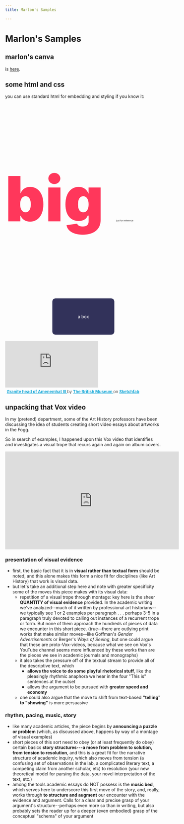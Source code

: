 ```yaml
---
title: Marlon's Samples

---
```


# Marlon's Samples

## marlon's canva

is [here](https://www.canva.com/design/DAFJrpTzoiQ/QddwqTLFFBS9UE6RWekR_g/view?website#2).
 
## some html and css
 
you can use standard html for embedding and styling if you know it:

<p style="font-weight: 900; font-size: 200px; color: rgba(255, 5, 50, .8)">
big <span style="font-size: 7px; font-weight: 300; color: black"> just for reference</span>
</p>

<div style="color: white; background-color: rgba(0, 0, 50, .8); width: 200px; margin: auto; text-align: center; padding-top: 50px; padding-bottom: 50px; border-radius: 10px; margin-bottom: 20px" >
    a box
</div>

<div class="sketchfab-embed-wrapper"> <iframe title="Granite head of Amenemhat III" frameborder="0" allowfullscreen mozallowfullscreen="true" webkitallowfullscreen="true" allow="autoplay; fullscreen; xr-spatial-tracking" xr-spatial-tracking execution-while-out-of-viewport execution-while-not-rendered web-share src="https://sketchfab.com/models/64d0b7662b59417986e9d693624de97a/embed"> </iframe> <p style="font-size: 13px; font-weight: normal; margin: 5px; color: #4A4A4A;"> <a href="https://sketchfab.com/3d-models/granite-head-of-amenemhat-iii-64d0b7662b59417986e9d693624de97a?utm_medium=embed&utm_campaign=share-popup&utm_content=64d0b7662b59417986e9d693624de97a" target="_blank" style="font-weight: bold; color: #1CAAD9;"> Granite head of Amenemhat III </a> by <a href="https://sketchfab.com/britishmuseum?utm_medium=embed&utm_campaign=share-popup&utm_content=64d0b7662b59417986e9d693624de97a" target="_blank" style="font-weight: bold; color: #1CAAD9;"> The British Museum </a> on <a href="https://sketchfab.com?utm_medium=embed&utm_campaign=share-popup&utm_content=64d0b7662b59417986e9d693624de97a" target="_blank" style="font-weight: bold; color: #1CAAD9;">Sketchfab</a></p></div>


## unpacking that Vox video

In my (pretend) department, some of the Art History professors have been discussing the idea of students creating short video essays about artworks in the Fogg.

So in search of examples, I happened upon this Vox video that identifies and investigates a visual trope that recurs again and again on album covers.

<iframe width="560" height="315" src="https://www.youtube.com/embed/_V10kWLh71U" title="YouTube video player" frameborder="0" allow="accelerometer; autoplay; clipboard-write; encrypted-media; gyroscope; picture-in-picture" allowfullscreen></iframe>






### presentation of visual evidence 

- first, the basic fact that it is in **visual rather than textual form** should be noted, and this alone makes this form a nice fit for disciplines (like Art History) that work is visual data.
- but let's take an additional step here and note with greater specificity some of the moves this piece makes with its visual data:
    - repetition of a visual trope through montage: key here is the sheer **QUANTITY of visual evidence** provided. In the academic writing we've analyzed--much of it written by professional art historians--we typically see 1 or 2 examples per paragraph . . . perhaps 3-5 in a paragraph truly devoted to calling out instances of a recurrent trope or form. But none of them approach the hundreds of pieces of data we encounter in this short piece. (true--there are outlying print works that make similar moves--like Goffman's _Gender Advertisements_ or Berger's _Ways of Seeing_, but one could argue that these are proto-Vox-videos, because what we see on Vox's YouTube channel seems more influenced by these works than are the pieces we see in academic journals and monographs)
    - it also takes the pressure off of the textual stream to provide all of the descriptive text, which
        - **allows the voice to do some playful rhetorical stuff**, like the pleasingly rhythmic anaphora we hear in the four "This is" sentences at the outset
        - allows the argument to be pursued with **greater speed and economy**
    - one could also argue that the move to shift from text-based **"telling" to "showing"** is more persuasive


### rhythm, pacing, music, story

- like many academic articles, the piece begins by **announcing a puzzle or problem** (which, as discussed above, happens by way of a montage of visual examples)
- short pieces of this sort need to obey (or at least frequently do obey) certain basics **story structures---a move from problem to solution, from tension to resolution**, and this is a great fit for the narrative structure of academic inquiry, which also moves from tension (a confusing set of observations in the lab, a complicated literary text, a competing claim from another scholar, etc) to resolution (your new theoretical model for parsing the data, your novel interpretation of the text, etc.)
- among the tools academic essays do NOT possess is the **music bed**, which serves here to underscore this first move of the story, and, really, works through **to structure and augment** our encounter with the evidence and argument. Calls for a clear and precise grasp of your argument's structure--perhaps even more so than in writing, but also probably sets the reader up for a deeper (even embodied) grasp of the conceptual "schema" of your argument